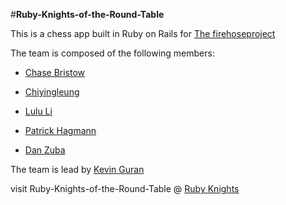 #**Ruby-Knights-of-the-Round-Table**

This is a chess app built in Ruby on Rails for [The firehoseproject](http://www.thefirehoseproject.com/)

The team is composed of the following members:

* [Chase Bristow](https://github.com/CBristow26)

* [Chiyingleung](https://github.com/chiyingleung1)

* [Lulu Li](https://github.com/lalalilu)

* [Patrick Hagmann](https://github.com/phagmann)

* [Dan Zuba](https://github.com/Zube41)

The team is lead by [Kevin Guran](https://github.com/gruzzlymug)

visit Ruby-Knights-of-the-Round-Table @ [Ruby Knights](https://ruby-knights.herokuapp.com/)
